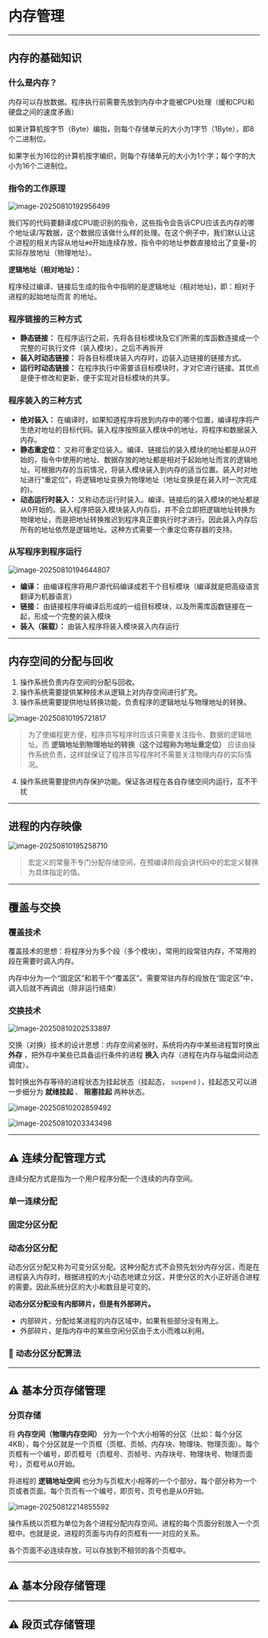 # 内存管理

---

## 内存的基础知识

### 什么是内存？

内存可以存放数据。程序执行前需要先放到内存中才能被CPU处理（缓和CPU和硬盘之间的速度矛盾）



如果计算机按字节（Byte）编指，则每个存储单元的大小为1字节（1Byte），即8个二进制位。

如果字长为16位的计算机按字编织，则每个存储单元的大小为1个字；每个字的大小为16个二进制位。



### 指令的工作原理

![image-20250810192956499](03-内存管理.assets/image-20250810192956499.png)

我们写的代码要翻译成CPU能识别的指令，这些指令会告诉CPU应该去内存的哪个地址读/写数据，这个数据应该做什么样的处理。在这个例子中，我们默认让这个进程的相关内容从地址`#0`开始连续存放，指令中的地址参数直接给出了变量`×`的实际存放地址（物理地址）。

**逻辑地址（相对地址）：**

程序经过编译、链接后生成的指令中指明的是逻辑地址（相对地址)，即：相对于进程的起始地址而言
的地址。



### 程序链接的三种方式

- **静态链接：** 在程序运行之前，先将各目标模块及它们所需的库函数连接成一个完整的可执行文件（装入模块），之后不再拆开
- **装入时动态链接：** 将各目标模块装入内存时，边装入边链接的链接方式。
- **运行时动态链接：** 在程序执行中需要该目标模块时，才对它进行链接。其优点是便于修改和更新，便于实现对目标模块的共享。



### 程序装入的三种方式

- **绝对装入：** 在编译时，如果知道程序将放到内存中的哪个位置，编译程序将产生绝对地址的目标代码。装入程序按照装入模块中的地址，将程序和数据装入内存。
- **静态重定位：** 又称可重定位装入。编译、链接后的装入模块的地址都是从0开始的，指令中使用的地址、数据存放的地址都是相对于起始地址而言的逻辑地址。可根据内存的当前情况，将装入模块装入到内存的适当位置。装入时对地址进行“重定位”，将逻辑地址变换为物理地址（地址变换是在装入时一次完成的)。
- **动态运行时装入：** 又称动态运行时装入。编译、链接后的装入模块的地址都是从0开始的。装入程序把装入模块装入内存后，并不会立即把逻辑地址转换为物理地址，而是把地址转换推迟到程序真正要执行时才进行。因此装入内存后所有的地址依然是逻辑地址。这种方式需要一个重定位寄存器的支持。



### 从写程序到程序运行

![image-20250810194644807](03-内存管理.assets/image-20250810194644807.png)

- **编译：** 由编译程序将用户源代码编译成若干个目标模块（编译就是把高级语言翻译为机器语言）
- **链接：** 由链接程序将编译后形成的一组目标模块，以及所需库函数链接在一起，形成一个完整的装入模块
- **装入（装载）：** 由装入程序将装入模块装入内存运行



---

## 内存空间的分配与回收

1. 操作系统负责内存空间的分配与回收。
2. 操作系统需要提供某种技术从逻辑上对内存空间进行扩充。
3. 操作系统需要提供地址转换功能，负责程序的逻辑地址与物理地址的转换。

![image-20250810195721817](03-内存管理.assets/image-20250810195721817.png)

> 为了使编程更方便，程序员写程序时应该只需要关注指令、数据的逻辑地址。而 **逻辑地址到物理地址的转换（这个过程称为地址重定位）** 应该由操作系统负责，这样就保证了程序员写程序时不需要关注物理内存的实际情况。

4. 操作系统需要提供内存保护功能。保证各进程在各自存储空间内运行，互不干扰



---

## 进程的内存映像

![image-20250810195258710](03-内存管理.assets/image-20250810195258710.png)

> 宏定义的常量不专门分配存储空间，在预编译阶段会讲代码中的宏定义替换为具体指定的值。



---

## 覆盖与交换

### 覆盖技术

覆盖技术的思想：将程序分为多个段（多个模块）。常用的段常驻内存，不常用的段在需要时调入内存。

内存中分为一个“固定区”和若干个“覆盖区”。需要常驻内存的段放在“固定区”中，调入后就不再调出（除非运行结束）

### 交换技术

![image-20250810202533897](03-内存管理.assets/image-20250810202533897.png)

交换（对换）技术的设计思想：内存空间紧张时，系统将内存中某些进程暂时换出 **外存** ，把外存中某些已具备运行条件的进程 **换入** 内存（进程在内存与磁盘间动态调度）。

暂时换出外存等待的进程状态为挂起状态（挂起态， `suspend` ），挂起态又可以进一步细分为 **就绪挂起** 、 **阻塞挂起** 两种状态。

![image-20250810202859492](03-内存管理.assets/image-20250810202859492.png)

![image-20250810203343498](03-内存管理.assets/image-20250810203343498.png)



---

## ⚠️ 连续分配管理方式

连续分配方式是指为一个用户程序分配一个连续的内存空间。

### 单一连续分配



### 固定分区分配



### 动态分区分配

动态分区分配又称为可变分区分配。这种分配方式不会预先划分内存分区，而是在进程装入内存时，根据进程的大小动态地建立分区，并使分区的大小正好适合进程的需要。因此系统分区的大小和数目是可变的。

**动态分区分配没有内部碎片，但是有外部碎片。**

- 内部碎片，分配给某进程的内存区域中，如果有些部分没有用上。
- 外部碎片，是指内存中的某些空闲分区由于太小而难以利用。

### 🔴 动态分区分配算法





---

## ⚠️  基本分页存储管理

### 分页存储

将 **内存空间（物理内存空间）** 分为一个个大小相等的分区（比如：每个分区4KB），每个分区就是一个页框（页框、页帧、内存块、物理块、物理页面）。每个页框有一个编号，即页框号（页框号、页帧号、内存块号、物理块号、物理页面号），页框号从0开始。

将进程的 **逻辑地址空间** 也分为与页框大小相等的一个个部分，每个部分称为一个页或者页面。每个页页有一个编号，即页号，页号也是从0开始。

![image-20250812214855592](03-内存管理.assets/image-20250812214855592.png)

操作系统以页框为单位为各个进程分配内存空间。进程的每个页面分别放入一个页框中。也就是说，进程的页面与内存的页框有一一对应的关系。

各个页面不必连续存放，可以存放到不相邻的各个页框中。









---

## ⚠️  基本分段存储管理







---

## ⚠️ 段页式存储管理















